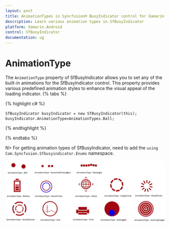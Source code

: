 ```yaml
---
layout: post
title: AnimationTypes in Syncfusion® BusyIndicator control for Xamarin.Android
description: Learn various animation types in SfBusyIndicator
platform: Xamarin.Android
control: SfBusyIndicator
documentation: ug
---
```


# AnimationType

The `AnimationType` property of SfBusyIndicator allows you to set any of the built-in animations for the SfBusyIndicator control. This property provides various predefined animation styles to enhance the visual appeal of the loading indicator.
{% tabs %}

{% highlight c# %}

	SfBusyIndicator busyIndicator = new SfBusyIndicator(this);
	busyIndicator.AnimationType=AnimationTypes.Ball;
	
{% endhighlight %}

{% endtabs %}

N> For getting animation types of SfBusyIndicator, need to add the `using Com.Syncfusion.Sfbusyindicator.Enums` namespace.

![](images/Ball.png)
                                          

